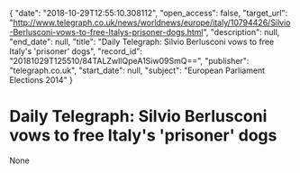{
  "date": "2018-10-29T12:55:10.308112", 
  "open_access": false, 
  "target_url": "http://www.telegraph.co.uk/news/worldnews/europe/italy/10794426/Silvio-Berlusconi-vows-to-free-Italys-prisoner-dogs.html", 
  "description": null, 
  "end_date": null, 
  "title": "Daily Telegraph: Silvio Berlusconi vows to free Italy's 'prisoner' dogs", 
  "record_id": "20181029T125510/84TALZwIlQpeA1Siw09SmQ==", 
  "publisher": "telegraph.co.uk", 
  "start_date": null, 
  "subject": "European Parliament Elections 2014"
}

# Daily Telegraph: Silvio Berlusconi vows to free Italy's 'prisoner' dogs

None